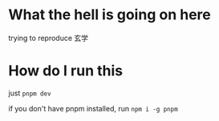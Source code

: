 # What the hell is going on here

trying to reproduce 玄学

# How do I run this

just `pnpm dev`

if you don't have pnpm installed, run `npm i -g pnpm`
